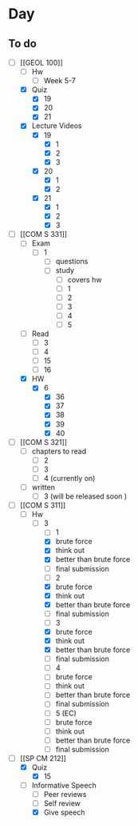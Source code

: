 

# Day 

## To do
- [ ] [[GEOL 100]]
	- [ ] Hw
		- [ ] Week 5-7
	- [x] Quiz
		- [x] 19
		- [x] 20
		- [x] 21
	- [x] Lecture Videos
		- [x] 19
			- [x] 1
			- [x] 2
			- [x] 3
		- [x] 20
			- [x] 1
			- [x] 2
		- [x] 21
			- [x] 1
			- [x] 2
			- [x] 3
- [ ] [[COM S 331]]
	- [ ] Exam
		- [ ] 1 
			- [ ] questions
			- [ ] study
				- [ ] covers hw
				- [ ] 1
				- [ ] 2
				- [ ] 3
				- [ ] 4
				- [ ] 5
	- [ ] Read
		- [ ] 3
		- [ ] 4
		- [ ] 15
		- [ ] 16
	- [x] HW
		- [x] 6
			- [x] 36
			- [x] 37
			- [x] 38
			- [x] 39
			- [x] 40
- [ ]  [[COM S 321]]
	- [ ]  chapters to read
		- [ ]  2
		- [ ]  3
		- [ ]  4 (currently on)
	- [ ] written
	   - [ ] 3 (will be released soon )
- [ ]  [[COM S 311]]
	- [ ]  Hw
		- [ ]  3
			- [ ]  1
		     - [x] brute force
		     - [x] think out
		     - [x] better than brute force
		     - [ ] final submission
			- [ ]  2
		     - [x] brute force
		     - [x] think out
		     - [x] better than brute force
		     - [ ] final submission
			- [ ]  3
		     - [x] brute force
		     - [x] think out
		     - [x] better than brute force
		     - [ ] final submission
			- [ ]  4
		     - [ ] brute force
		     - [ ] think out
		     - [ ] better than brute force
		     - [ ] final submission
			- [ ]  5 (EC)
		     - [ ] brute force
		     - [ ] think out
		     - [ ] better than brute force
		     - [ ] final submission
- [ ] [[SP CM 212]]
	- [x] Quiz
		- [x] 15
	- [ ] Informative Speech
		- [ ] Peer reviews
		- [ ] Self review
		- [x] Give speech